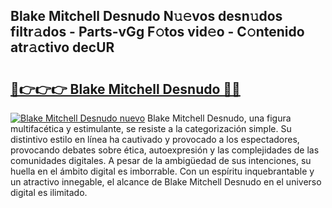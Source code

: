 ## Blake Mitchell Desnudo N𝚞𝚎vos desn𝚞dos filtr𝚊dos - Parts-vGg F𝚘tos vid𝚎o - C𝚘ntenido atr𝚊ctivo decUR

# <h2><a href="http://mbcr5ay.tromn.icu/?c=Blake+Mitchell+Desnudo">🔗👉👉👉 Blake Mitchell Desnudo 🔗🔗</a></h2>

[![Blake Mitchell Desnudo nuevo](https://i.imgur.com/pEAQMta.gif)](http://mbcr5ay.tromn.icu/?c=Blake+Mitchell+Desnudo)
Blake Mitchell Desnudo, una figura multifacética y estimulante, se resiste a la categorización simple. Su distintivo estilo en línea ha cautivado y provocado a los espectadores, provocando debates sobre ética, autoexpresión y las complejidades de las comunidades digitales. A pesar de la ambigüedad de sus intenciones, su huella en el ámbito digital es imborrable. Con un espíritu inquebrantable y un atractivo innegable, el alcance de Blake Mitchell Desnudo en el universo digital es ilimitado.
